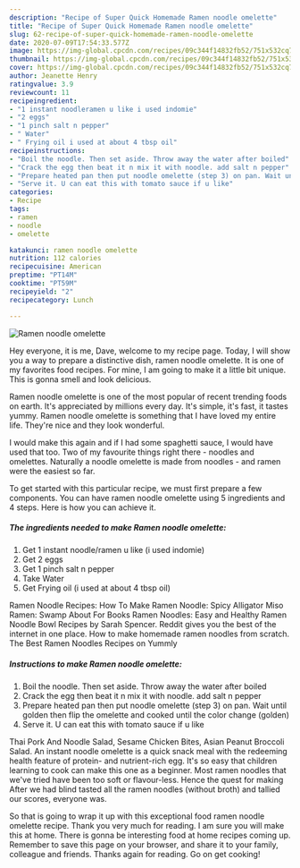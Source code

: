 ```yaml
---
description: "Recipe of Super Quick Homemade Ramen noodle omelette"
title: "Recipe of Super Quick Homemade Ramen noodle omelette"
slug: 62-recipe-of-super-quick-homemade-ramen-noodle-omelette
date: 2020-07-09T17:54:33.577Z
image: https://img-global.cpcdn.com/recipes/09c344f14832fb52/751x532cq70/ramen-noodle-omelette-recipe-main-photo.jpg
thumbnail: https://img-global.cpcdn.com/recipes/09c344f14832fb52/751x532cq70/ramen-noodle-omelette-recipe-main-photo.jpg
cover: https://img-global.cpcdn.com/recipes/09c344f14832fb52/751x532cq70/ramen-noodle-omelette-recipe-main-photo.jpg
author: Jeanette Henry
ratingvalue: 3.9
reviewcount: 11
recipeingredient:
- "1 instant noodleramen u like i used indomie"
- "2 eggs"
- "1 pinch salt n pepper"
- " Water"
- " Frying oil i used at about 4 tbsp oil"
recipeinstructions:
- "Boil the noodle. Then set aside. Throw away the water after boiled"
- "Crack the egg then beat it n mix it with noodle. add salt n pepper"
- "Prepare heated pan then put noodle omelette (step 3) on pan. Wait until golden then flip the omelette and cooked until the color change (golden)"
- "Serve it. U can eat this with tomato sauce if u like"
categories:
- Recipe
tags:
- ramen
- noodle
- omelette

katakunci: ramen noodle omelette 
nutrition: 112 calories
recipecuisine: American
preptime: "PT14M"
cooktime: "PT59M"
recipeyield: "2"
recipecategory: Lunch

---
```



![Ramen noodle omelette](https://img-global.cpcdn.com/recipes/09c344f14832fb52/751x532cq70/ramen-noodle-omelette-recipe-main-photo.jpg)

Hey everyone, it is me, Dave, welcome to my recipe page. Today, I will show you a way to prepare a distinctive dish, ramen noodle omelette. It is one of my favorites food recipes. For mine, I am going to make it a little bit unique. This is gonna smell and look delicious.

Ramen noodle omelette is one of the most popular of recent trending foods on earth. It's appreciated by millions every day. It's simple, it's fast, it tastes yummy. Ramen noodle omelette is something that I have loved my entire life. They're nice and they look wonderful.

I would make this again and if I had some spaghetti sauce, I would have used that too. Two of my favourite things right there - noodles and omelettes. Naturally a noodle omelette is made from noodles - and ramen were the easiest so far.


To get started with this particular recipe, we must first prepare a few components. You can have ramen noodle omelette using 5 ingredients and 4 steps. Here is how you can achieve it.

<!--inarticleads1-->

##### The ingredients needed to make Ramen noodle omelette:

1. Get 1 instant noodle/ramen u like (i used indomie)
1. Get 2 eggs
1. Get 1 pinch salt n pepper
1. Take  Water
1. Get  Frying oil (i used at about 4 tbsp oil)


Ramen Noodle Recipes: How To Make Ramen Noodle: Spicy Alligator Miso Ramen: Swamp About For Books Ramen Noodles: Easy and Healthy Ramen Noodle Bowl Recipes by Sarah Spencer. Reddit gives you the best of the internet in one place. How to make homemade ramen noodles from scratch. The Best Ramen Noodles Recipes on Yummly 

<!--inarticleads2-->

##### Instructions to make Ramen noodle omelette:

1. Boil the noodle. Then set aside. Throw away the water after boiled
1. Crack the egg then beat it n mix it with noodle. add salt n pepper
1. Prepare heated pan then put noodle omelette (step 3) on pan. Wait until golden then flip the omelette and cooked until the color change (golden)
1. Serve it. U can eat this with tomato sauce if u like


Thai Pork And Noodle Salad, Sesame Chicken Bites, Asian Peanut Broccoli Salad. An instant noodle omelette is a quick snack meal with the redeeming health feature of protein- and nutrient-rich egg. It&#39;s so easy that children learning to cook can make this one as a beginner. Most ramen noodles that we&#39;ve tried have been too soft or flavour-less. Hence the quest for making After we had blind tasted all the ramen noodles (without broth) and tallied our scores, everyone was. 

So that is going to wrap it up with this exceptional food ramen noodle omelette recipe. Thank you very much for reading. I am sure you will make this at home. There is gonna be interesting food at home recipes coming up. Remember to save this page on your browser, and share it to your family, colleague and friends. Thanks again for reading. Go on get cooking!
